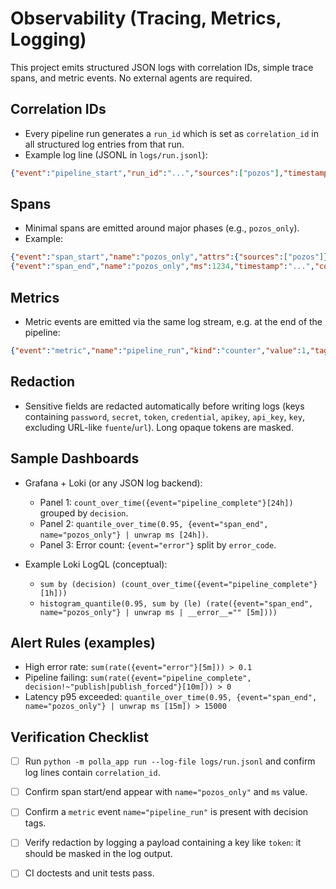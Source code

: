 # Observability (Tracing, Metrics, Logging)

This project emits structured JSON logs with correlation IDs, simple trace spans, and metric events. No external agents are required.

## Correlation IDs

- Every pipeline run generates a `run_id` which is set as `correlation_id` in all structured log entries from that run.
- Example log line (JSONL in `logs/run.jsonl`):

```json
{"event":"pipeline_start","run_id":"...","sources":["pozos"],"timestamp":"2025-01-01T00:00:00+00:00","correlation_id":"..."}
```

## Spans

- Minimal spans are emitted around major phases (e.g., `pozos_only`).
- Example:

```json
{"event":"span_start","name":"pozos_only","attrs":{"sources":["pozos"]},"timestamp":"...","correlation_id":"..."}
{"event":"span_end","name":"pozos_only","ms":1234,"timestamp":"...","correlation_id":"..."}
```

## Metrics

- Metric events are emitted via the same log stream, e.g. at the end of the pipeline:

```json
{"event":"metric","name":"pipeline_run","kind":"counter","value":1,"tags":{"decision":"publish","publish":true},"timestamp":"...","correlation_id":"..."}
```

## Redaction

- Sensitive fields are redacted automatically before writing logs (keys containing `password`, `secret`, `token`, `credential`, `apikey`, `api_key`, `key`, excluding URL-like `fuente`/`url`). Long opaque tokens are masked.

## Sample Dashboards

- Grafana + Loki (or any JSON log backend):
  - Panel 1: `count_over_time({event="pipeline_complete"}[24h])` grouped by `decision`.
  - Panel 2: `quantile_over_time(0.95, {event="span_end", name="pozos_only"} | unwrap ms [24h])`.
  - Panel 3: Error count: `{event="error"}` split by `error_code`.

- Example Loki LogQL (conceptual):
  - `sum by (decision) (count_over_time({event="pipeline_complete"}[1h]))`
  - `histogram_quantile(0.95, sum by (le) (rate({event="span_end", name="pozos_only"} | unwrap ms | __error__="" [5m])))`

## Alert Rules (examples)

- High error rate: `sum(rate({event="error"}[5m])) > 0.1`
- Pipeline failing: `sum(rate({event="pipeline_complete", decision!~"publish|publish_forced"}[10m])) > 0`
- Latency p95 exceeded: `quantile_over_time(0.95, {event="span_end", name="pozos_only"} | unwrap ms [15m]) > 15000`

## Verification Checklist

- [ ] Run `python -m polla_app run --log-file logs/run.jsonl` and confirm log lines contain `correlation_id`.
- [ ] Confirm span start/end appear with `name="pozos_only"` and `ms` value.
- [ ] Confirm a `metric` event `name="pipeline_run"` is present with decision tags.
- [ ] Verify redaction by logging a payload containing a key like `token`: it should be masked in the log output.
- [ ] CI doctests and unit tests pass.

